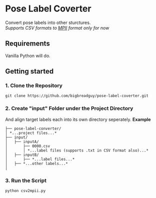 # Pose Label Coverter
 Convert pose labels into other sturctures.
 </br>
 *Supports CSV formats to [MPII](http://human-pose.mpi-inf.mpg.de/) format only for now*

## Requirements
 Vanilla Python will do.

## Getting started

### 1. Clone the Repository

 ```
 git clone https://github.com/bigbreadguy/pose-label-coverter.git
 ```

### 2. Create "input" Folder under the Project Directory
 And align target labels each into its own directory seperately.
 **Example**
 ```
 ├── pose-label-converter/
 │ *...project files...*
 ├── input/
 │   ├── inputA/
 │       ├── 0000.csv
 │       │ *...label files (supports .txt in CSV format also)...*
 │   ├── inputB/
 │       ├── *...label files...*
 │   ├── *...other labels...*
 │
 ```
 ### 3. Run the Script
 ```
 python csv2mpii.py
 ```